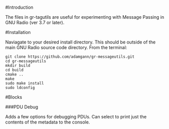 #Introduction

The files in gr-tagutils are useful for experimenting with Message Passing in 
GNU Radio (ver 3.7 or later).


#Installation

Naviagate to your desired install directory. This should be outside of the main
GNU Radio source code directory. From the terminal: 

  	git clone https://github.com/adamgann/gr-messageutils.git
  	cd gr-messageutils
  	mkdir build
  	cd build
  	cmake ..
  	make
  	sudo make install
  	sudo ldconfig



#Blocks

###PDU Debug

Adds a few options for debugging PDUs. Can select to print just the contents of the
metadata to the console. 

